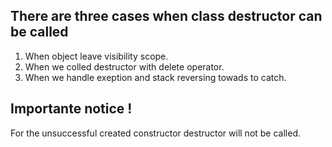 ## There are three cases when class destructor can be called
1. When object leave visibility scope.
2. When we colled destructor with delete operator.
3. When we handle exeption and stack reversing towads to catch.

## Importante notice !
For the unsuccessful created constructor destructor will not be called.
